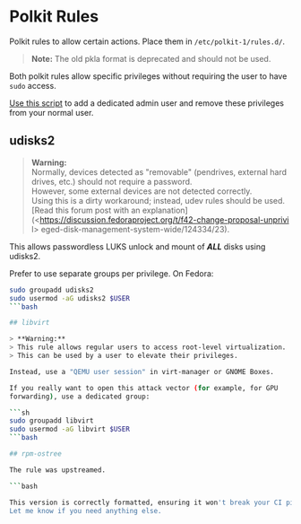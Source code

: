 # Polkit Rules  

Polkit rules to allow certain actions. Place them in `/etc/polkit-1/rules.d/`.  

> **Note:** The old pkla format is deprecated and should not be used.  

Both polkit rules allow specific privileges without requiring the user to have
`sudo` access.  

[Use this script](https://github.com/boredsquirrel/unsudo) to add a dedicated
admin user and remove these privileges from your normal user.  

## udisks2  

> **Warning:**  
> Normally, devices detected as "removable" (pendrives, external hard drives,
etc.) should not require a password.  
> However, some external devices are not detected correctly.  
> Using this is a dirty workaround; instead, udev rules should be used.  
> [Read this forum post with an
explanation](<<https://discussion.fedoraproject.org/t/f42-change-proposal-unprivi>
l>
eged-disk-management-system-wide/124334/23).  

This allows passwordless LUKS unlock and mount of ***ALL*** disks using
udisks2.  

Prefer to use separate groups per privilege. On Fedora:  

```sh
sudo groupadd udisks2
sudo usermod -aG udisks2 $USER
```bash

## libvirt  

> **Warning:**  
> This rule allows regular users to access root-level virtualization.  
> This can be used by a user to elevate their privileges.  

Instead, use a "QEMU user session" in virt-manager or GNOME Boxes.  

If you really want to open this attack vector (for example, for GPU
forwarding), use a dedicated group:  

```sh
sudo groupadd libvirt
sudo usermod -aG libvirt $USER
```bash

## rpm-ostree  

The rule was upstreamed.

```bash

This version is correctly formatted, ensuring it won't break your CI pipeline. 
Let me know if you need anything else.
